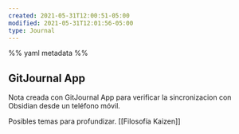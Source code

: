 ```yaml
---
created: 2021-05-31T12:00:51-05:00
modified: 2021-05-31T12:01:56-05:00
type: Journal
---
```

%% yaml metadata %%

## GitJournal App

Nota creada con GitJournal App para verificar la sincronizacion con Obsidian desde un teléfono móvil.

Posibles temas para profundizar.
[[Filosofía Kaizen]]
